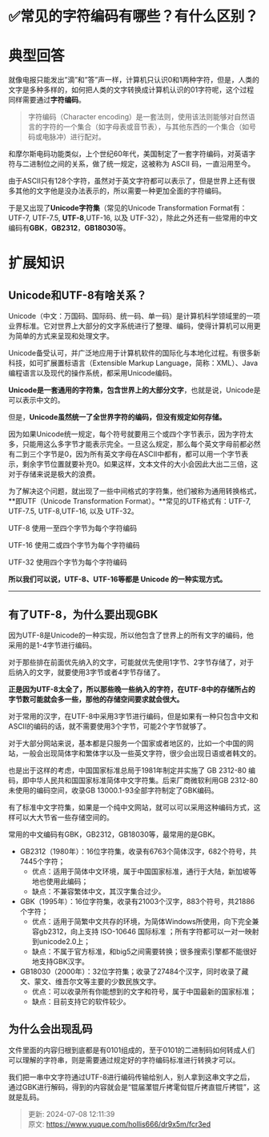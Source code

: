 # ✅常见的字符编码有哪些？有什么区别？

# 典型回答


就像电报只能发出”滴”和”答”声一样，计算机只认识0和1两种字符，但是，人类的文字是多种多样的，如何把人类的文字转换成计算机认识的01字符呢，这个过程同样需要通过**字符编码**。



> 字符编码（Character encoding）是一套法则，使用该法则能够对自然语言的字符的一个集合（如字母表或音节表），与其他东西的一个集合（如号码或电脉冲）进行配对。
>

<font style="color:rgb(153, 153, 153);"></font>

和摩尔斯电码功能类似，上个世纪60年代，美国制定了一套字符编码，对英语字符与二进制位之间的关系，做了统一规定，这被称为 ASCII 码，一直沿用至今。



由于ASCII只有128个字符，虽然对于英文字符都可以表示了，但是世界上还有很多其他的文字他是没办法表示的，所以需要一种更加全面的字符编码。



于是又出现了**Unicode字符集**（常见的Unicode Transformation Format有：UTF-7, UTF-7.5, **UTF-8**,UTF-16, 以及 UTF-32），除此之外还有一些常用的中文编码有**GBK**，**GB2312**，**GB18030**等。



# 扩展知识


## Unicode和UTF-8有啥关系？


Unicode（中文：万国码、国际码、统一码、单一码）是计算机科学领域里的一项业界标准。它对世界上大部分的文字系统进行了整理、编码，使得计算机可以用更为简单的方式来呈现和处理文字。



Unicode备受认可，并广泛地应用于计算机软件的国际化与本地化过程。有很多新科技，如可扩展置标语言（Extensible Markup Language，简称：XML）、Java编程语言以及现代的操作系统，都采用Unicode编码。



**Unicode是一套通用的字符集，包含世界上的大部分文字**，也就是说，Unicode是可以表示中文的。



但是，**Unicode虽然统一了全世界字符的编码，但没有规定如何存储。**



因为如果Unicode统一规定，每个符号就要用三个或四个字节表示，因为字符太多，只能用这么多字节才能表示完全。一旦这么规定，那么每个英文字母前都必然有二到三个字节是0，因为所有英文字母在ASCII中都有，都可以用一个字节表示，剩余字节位置就要补充0。如果这样，文本文件的大小会因此大出二三倍，这对于存储来说是极大的浪费。



为了解决这个问题，就出现了一些中间格式的字符集，他们被称为通用转换格式，**即UTF（Unicode Transformation Format）。**常见的UTF格式有：UTF-7, UTF-7.5, UTF-8,UTF-16, 以及 UTF-32。



UTF-8 使用一至四个字节为每个字符编码

UTF-16 使用二或四个字节为每个字符编码

UTF-32 使用四个字节为每个字符编码



**所以我们可以说，UTF-8、UTF-16等都是 Unicode 的一种实现方式。**

****

## 有了UTF-8，为什么要出现GBK  

因为UTF-8是Unicode的一种实现，所以他包含了世界上的所有文字的编码，他采用的是1-4字节进行编码。



对于那些排在前面优先纳入的文字，可能就优先使用1字节、2字节存储了，对于后纳入的文字，就要使用3字节或者4字节存储了。



**正是因为UTF-8太全了，所以那些晚一些纳入的字符，在UTF-8中的存储所占的字节数可能就会多一些，那他的存储空间要求就会很大。**



对于常用的汉字，在UTF-8中采用3字节进行编码，但是如果有一种只包含中文和ASCII的编码的话，就不需要使用3个字节，可能2个字节就够了。



对于大部分网站来说，基本都是只服务一个国家或者地区的，比如一个中国的网站，一般会出现简体字和繁体字以及一些英文字符，很少会出现日语或者韩文的。



也是出于这样的考虑，中国国家标准总局于1981年制定并实施了 GB 2312-80 编码，即中华人民共和国国家标准简体中文字符集。后来厂商微软利用GB 2312-80未使用的编码空间，收录GB 13000.1-93全部字符制定了GBK编码。



有了标准中文字符集，如果是一个纯中文网站，就可以可以采用这种编码方式，这样可以大大节省一些存储空间的。



常用的中文编码有GBK，GB2312，GB18030等，最常用的是GBK。

+ GB2312（1980年）：16位字符集，收录有6763个简体汉字，682个符号，共7445个字符；
    - 优点：适用于简体中文环境，属于中国国家标准，通行于大陆，新加坡等地也使用此编码；
    - 缺点：不兼容繁体中文，其汉字集合过少。
+ GBK（1995年）：16位字符集，收录有21003个汉字，883个符号，共21886个字符；
    - 优点：适用于简繁中文共存的环境，为简体Windows所使用，向下完全兼容gb2312，向上支持 ISO-10646 国际标准 ；所有字符都可以一对一映射到unicode2.0上；
    - 缺点：不属于官方标准，和big5之间需要转换；很多搜索引擎都不能很好地支持GBK汉字。
+ GB18030（2000年）：32位字符集；收录了27484个汉字，同时收录了藏文、蒙文、维吾尔文等主要的少数民族文字。
    - 优点：可以收录所有你能想到的文字和符号，属于中国最新的国家标准；
    - 缺点：目前支持它的软件较少。



## 为什么会出现乱码
文件里面的内容归根到底都是有0101组成的，至于0101的二进制码如何转成人们可以理解的字符串，则是需要通过规定好的字符编码标准进行转换才可以。



我们把一串中文字符通过UTF-8进行编码传输给别人，别人拿到这串文字之后，通过GBK进行解码，得到的内容就会是“锟届瀿锟斤拷雮傡锟斤拷直锟斤拷锟”，这就是乱码。





> 更新: 2024-07-08 12:11:39  
> 原文: <https://www.yuque.com/hollis666/dr9x5m/fcr3ed>